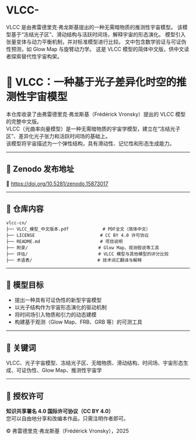 # VLCC-
VLCC 是由弗雷德里克·弗龙斯基提出的一种无需暗物质的推测性宇宙模型。 该模型基于“冻结光子区”、滑动结构与活跃时间场，解释宇宙的形态演化。 模型引入张量变体与动力平衡机制，并对标准模型进行比较。 文中包含数学验证与可证伪性预测，如 Glow Map 与旋臂动力学。 这是 VLCC 模型的简体中文版，供中文读者探索替代性宇宙构架。
# 🌌 VLCC：一种基于光子差异化时空的推测性宇宙模型

本仓库收录了由弗雷德里克·弗龙斯基（Frédérick Vronsky）提出的 VLCC 模型的完整中文版。  
VLCC（光曲率向量模型）是一种无需暗物质的宇宙学模型，建立在“冻结光子区”、差异化光子张力和活跃时间场的基础上。  
该模型将宇宙描述为一个弹性结构，具有滑动性、记忆性和形态生成能力。

---

## 📘 Zenodo 发布地址

🔗 https://doi.org/10.5281/zenodo.15873017

---

## 📂 仓库内容

```
vlcc-cn/
├── VLCC_模型_中文版本.pdf             # PDF全文（简体中文）
├── LICENSE                         # CC BY 4.0 许可协议
├── README.md                       # 项目说明
├── 附录/                           # Glow Map、观测假说等工具
├── 评估/                           # VLCC 模型与其他模型的评分比较
├── 术语表/                         # 技术词汇翻译与解释
```

---

## 🔭 模型目标

- 提出一种具有可证伪性的新型宇宙模型
- 以光子结构作为宇宙形态演化的驱动机制
- 将时间场引入物质和引力的动态建模
- 构建基于观测（Glow Map、FRB、GRB 等）的可测工具

---

## 🔑 关键词

VLCC、光子宇宙模型、冻结光子区、无暗物质、滑动结构、时间场、宇宙形态生成、可证伪性、Glow Map、推测性宇宙学

---

## 📜 授权许可

**知识共享署名 4.0 国际许可协议（CC BY 4.0）**  
您可以自由地分享和改编本作品，只需注明作者即可。

© 弗雷德里克·弗龙斯基（Frédérick Vronsky），2025
